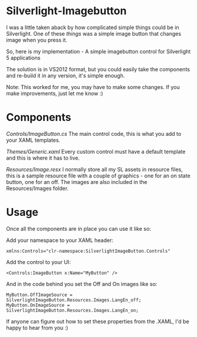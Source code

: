 Silverlight-Imagebutton
=======================

I was a little taken aback by how complicated simple things could be in Silverlight. One of these _things_ was a simple image button that changes image when you press it.

So, here is my implementation - A simple imagebutton control for Silverlight 5 applications

The solution is in VS2012 format, but you could easily take the components and re-build it in any version, it's simple enough.

Note: This worked for me, you may have to make some changes. If you make improvements, just let me know :)

Components
==========

_Controls/ImageButton.cs_
The main control code, this is what you add to your XAML templates.

_Themes/Generic.xaml_
Every custom control must have a default template and this is where it has to live.

_Resources/Image.resx_
I normally store all my SL assets in resource files, this is a sample resource file with a couple of graphics - one for an on state button, one for an off. The images are also included in the Resources/Images folder.

Usage
=====

Once all the components are in place you can use it like so:

Add your namespace to your XAML header:

    xmlns:Controls="clr-namespace:SilverlightImageButton.Controls"

Add the control to your UI:
	
    <Controls:ImageButton x:Name="MyButton" />

And in the code behind you set the Off and On images like so:

    MyButton.OffImageSource = SilverlightImageButton.Resources.Images.LangEn_off;
    MyButton.OnImageSource = SilverlightImageButton.Resources.Images.LangEn_on;

If anyone can figure out how to set these properties from the .XAML, I'd be happy to hear from you :)